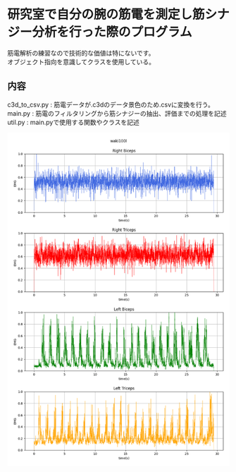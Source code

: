 # 研究室で自分の腕の筋電を測定し筋シナジー分析を行った際のプログラム
筋電解析の練習なので技術的な価値は特にないです。  
オブジェクト指向を意識してクラスを使用している。
## 内容
c3d_to_csv.py : 筋電データが.c3dのデータ景色のため.csvに変換を行う。  
main.py : 筋電のフィルタリングから筋シナジーの抽出、評価までの処理を記述  
util.py : main.pyで使用する関数やクラスを記述  

![Test Image 1](figure/normalized_waki100l.png)
